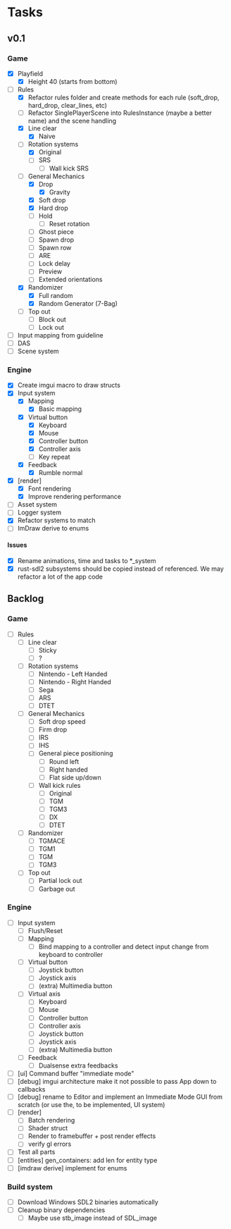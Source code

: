 # Tasks

## v0.1

### Game

- [x] Playfield
  - [x] Height 40 (starts from bottom)
- [ ] Rules
  - [x] Refactor rules folder and create methods for each rule (soft_drop, hard_drop, clear_lines,
      etc)
  - [ ] Refactor SinglePlayerScene into RulesInstance (maybe a better name) and the scene handling
  - [x] Line clear
    - [x] Naive
  - [ ] Rotation systems
    - [x] Original
    - [ ] SRS
      - [ ] Wall kick SRS
  - [ ] General Mechanics
    - [x] Drop
      - [x] Gravity
    - [x] Soft drop
    - [x] Hard drop
    - [ ] Hold
      - [ ] Reset rotation
    - [ ] Ghost piece
    - [ ] Spawn drop
    - [ ] Spawn row
    - [ ] ARE
    - [ ] Lock delay
    - [ ] Preview
    - [ ] Extended orientations
  - [x] Randomizer
    - [x] Full random
    - [x] Random Generator (7-Bag)
  - [ ] Top out
    - [ ] Block out
    - [ ] Lock out
- [ ] Input mapping from guideline
- [ ] DAS
- [ ] Scene system

### Engine

- [x] Create imgui macro to draw structs
- [x] Input system
  - [x] Mapping
    - [x] Basic mapping
  - [x] Virtual button
    - [x] Keyboard
    - [x] Mouse
    - [x] Controller button
    - [x] Controller axis
    - [ ] Key repeat
  - [x] Feedback
    - [x] Rumble normal
- [x] [render]
  - [x] Font rendering
  - [x] Improve rendering performance
- [ ] Asset system
- [ ] Logger system
- [x] Refactor systems to match
- [ ] ImDraw derive to enums

#### Issues

- [x] Rename animations, time and tasks to *_system
- [x] rust-sdl2 subsystems should be copied instead of referenced. We may refactor a lot of the app
    code

## Backlog

### Game

- [ ] Rules
  - [ ] Line clear
    - [ ] Sticky
    - [ ] ?
  - [ ] Rotation systems
    - [ ] Nintendo - Left Handed
    - [ ] Nintendo - Right Handed
    - [ ] Sega
    - [ ] ARS
    - [ ] DTET
  - [ ] General Mechanics
    - [ ] Soft drop speed
    - [ ] Firm drop
    - [ ] IRS
    - [ ] IHS
    - [ ] General piece positioning
      - [ ] Round left
      - [ ] Right handed
      - [ ] Flat side up/down
    - [ ] Wall kick rules
      - [ ] Original
      - [ ] TGM
      - [ ] TGM3
      - [ ] DX
      - [ ] DTET
  - [ ] Randomizer
    - [ ] TGMACE
    - [ ] TGM1
    - [ ] TGM
    - [ ] TGM3
  - [ ] Top out
    - [ ] Partial lock out
    - [ ] Garbage out

### Engine

- [ ] Input system
  - [ ] Flush/Reset
  - [ ] Mapping
    - [ ] Bind mapping to a controller and detect input change from keyboard to controller
  - [ ] Virtual button
    - [ ] Joystick button
    - [ ] Joystick axis
    - [ ] (extra) Multimedia button
  - [ ] Virtual axis
    - [ ] Keyboard
    - [ ] Mouse
    - [ ] Controller button
    - [ ] Controller axis
    - [ ] Joystick button
    - [ ] Joystick axis
    - [ ] (extra) Multimedia button
  - [ ] Feedback
    - [ ] Dualsense extra feedbacks
- [ ] [ui] Command buffer "immediate mode"
- [ ] [debug] imgui architecture make it not possible to pass App down to callbacks
- [ ] [debug] rename to Editor and implement an Immediate Mode GUI from scratch (or use the, to be
    implemented, UI system)
- [ ] [render]
  - [ ] Batch rendering
  - [ ] Shader struct
  - [ ] Render to framebuffer + post render effects
  - [ ] verify gl errors
- [ ] Test all parts
- [ ] [entities] gen_containers: add len for entity type
- [ ] [imdraw derive] implement for enums

### Build system

- [ ] Download Windows SDL2 binaries automatically
- [ ] Cleanup binary dependencies
  - [ ] Maybe use stb_image instead of SDL_image
